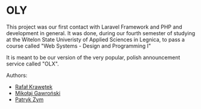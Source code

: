 # OLY

This project was our first contact with Laravel Framework and PHP and development in general. It was done, during our fourth semester of studying at the Witelon State Univeristy of Applied Sciences in Legnica, to pass a course called "Web Systems - Design and Programming I"

It is meant to be our version of the very popular, polish announcement service called "OLX".

Authors:
- [Rafał Krawętek](https://github.com/rafalkrawetek)
- [Mikołaj Gawroński](https://github.com/mikolajgawronski)
- [Patryk Zym](https://github.com/rewe999)
